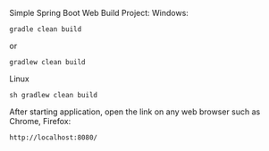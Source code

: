 Simple Spring Boot Web
Build Project:
Windows: 
```
gradle clean build
```
or 
```
gradlew clean build
```
Linux
```
sh gradlew clean build
```
After starting application, open the link on any web browser such as Chrome, Firefox:
``` 
http://localhost:8080/ 
``` 
